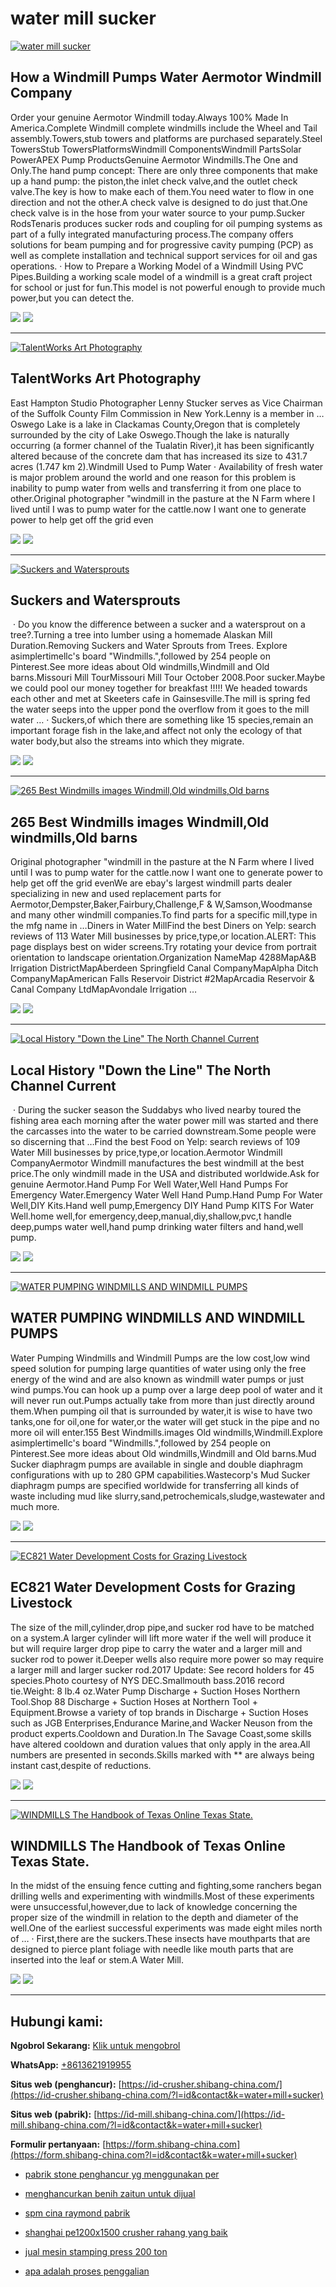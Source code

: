 # water mill sucker

<a href="https://swt.shibang-china.com/?l=id&img&k=water+mill+sucker" target="_blank">![water mill sucker](http://static.shibang-china.com/all-800x300/1024.jpg)</a>

## How a Windmill Pumps Water Aermotor Windmill Company
Order your genuine Aermotor Windmill today.Always 100% Made In America.Complete Windmill complete windmills include the Wheel and Tail assembly.Towers,stub towers and platforms are purchased separately.Steel TowersStub TowersPlatformsWindmill ComponentsWindmill PartsSolar PowerAPEX Pump ProductsGenuine Aermotor Windmills.The One and Only.The hand pump concept: There are only three components that make up a hand pump: the piston,the inlet check valve,and the outlet check valve.The key is how to make each of them.You need water to flow in one direction and not the other.A check valve is designed to do just that.One check valve is in the hose from your water source to your pump.Sucker RodsTenaris produces sucker rods and coupling for oil pumping systems as part of a fully integrated manufacturing process.The company offers solutions for beam pumping and for progressive cavity pumping (PCP) as well as complete installation and technical support services for oil and gas operations.&nbsp;&#0183;&#32;How to Prepare a Working Model of a Windmill Using PVC Pipes.Building a working scale model of a windmill is a great craft project for school or just for fun.This model is not powerful enough to provide much power,but you can detect the.


<a href="https://whatsapp.shibangsoft.com/WhatsApp.php" target="_blank" title="WhatsApp">![](http://static.shibang-china.com/icon/whatsapp.png)</a> <a href="https://swt.shibang-china.com/?l=id&icon&k=water+mill+sucker" target="_blank">![](http://static.shibang-china.com/icon/chat-id.png)</a>

---

<a href="https://swt.shibang-china.com/?l=id&img&k=water+mill+sucker" target="_blank">![TalentWorks Art Photography](http://static.shibang-china.com/all-800x300/609.jpg)</a>

## TalentWorks Art Photography
East Hampton Studio Photographer Lenny Stucker serves as Vice Chairman of the Suffolk County Film Commission in New York.Lenny is a member in …Oswego Lake is a lake in Clackamas County,Oregon that is completely surrounded by the city of Lake Oswego.Though the lake is naturally occurring (a former channel of the Tualatin River),it has been significantly altered because of the concrete dam that has increased its size to 431.7 acres (1.747 km 2).Windmill Used to Pump Water&nbsp;&#0183;&#32;Availability of fresh water is major problem around the world and one reason for this problem is inability to pump water from wells and transferring it from one place to other.Original photographer &quot;windmill in the pasture at the N Farm where I lived until I was to pump water for the cattle.now I want one to generate power to help get off the grid even


<a href="https://whatsapp.shibangsoft.com/WhatsApp.php" target="_blank" title="WhatsApp">![](http://static.shibang-china.com/icon/whatsapp.png)</a> <a href="https://swt.shibang-china.com/?l=id&icon&k=water+mill+sucker" target="_blank">![](http://static.shibang-china.com/icon/chat-id.png)</a>

---

<a href="https://swt.shibang-china.com/?l=id&img&k=water+mill+sucker" target="_blank">![Suckers and Watersprouts](http://static.shibang-china.com/all-800x300/356.jpg)</a>

## Suckers and Watersprouts
&nbsp;&#0183;&#32;Do you know the difference between a sucker and a watersprout on a tree?.Turning a tree into lumber using a homemade Alaskan Mill Duration.Removing Suckers and Water Sprouts from Trees. Explore asimplertimellc's board &quot;Windmills.&quot;,followed by 254 people on Pinterest.See more ideas about Old windmills,Windmill and Old barns.Missouri Mill TourMissouri Mill Tour October 2008.Poor sucker.Maybe we could pool our money together for breakfast !!!!! We headed towards each other and met at Skeeters cafe in Gainsesville.The mill is spring fed the water seeps into the upper pond the overflow from it goes to the mill water …&nbsp;&#0183;&#32;Suckers,of which there are something like 15 species,remain an important forage fish in the lake,and affect not only the ecology of that water body,but also the streams into which they migrate.


<a href="https://whatsapp.shibangsoft.com/WhatsApp.php" target="_blank" title="WhatsApp">![](http://static.shibang-china.com/icon/whatsapp.png)</a> <a href="https://swt.shibang-china.com/?l=id&icon&k=water+mill+sucker" target="_blank">![](http://static.shibang-china.com/icon/chat-id.png)</a>

---

<a href="https://swt.shibang-china.com/?l=id&img&k=water+mill+sucker" target="_blank">![265 Best Windmills images Windmill,Old windmills,Old barns](http://static.shibang-china.com/all-800x300/705.jpg)</a>

## 265 Best Windmills images Windmill,Old windmills,Old barns
Original photographer &quot;windmill in the pasture at the N Farm where I lived until I was to pump water for the cattle.now I want one to generate power to help get off the grid evenWe are ebay's largest windmill parts dealer specializing in new and used replacement parts for Aermotor,Dempster,Baker,Fairbury,Challenge,F &amp; W,Samson,Woodmanse and many other windmill companies.To find parts for a specific mill,type in the mfg name in …Diners in Water MillFind the best Diners on Yelp: search reviews of 113 Water Mill businesses by price,type,or location.ALERT: This page displays best on wider screens.Try rotating your device from portrait orientation to landscape orientation.Organization NameMap 4288MapA&amp;B Irrigation DistrictMapAberdeen Springfield Canal CompanyMapAlpha Ditch CompanyMapAmerican Falls Reservoir District #2MapArcadia Reservoir &amp; Canal Company LtdMapAvondale Irrigation …


<a href="https://whatsapp.shibangsoft.com/WhatsApp.php" target="_blank" title="WhatsApp">![](http://static.shibang-china.com/icon/whatsapp.png)</a> <a href="https://swt.shibang-china.com/?l=id&icon&k=water+mill+sucker" target="_blank">![](http://static.shibang-china.com/icon/chat-id.png)</a>

---

<a href="https://swt.shibang-china.com/?l=id&img&k=water+mill+sucker" target="_blank">![Local History &quot;Down the Line&quot; The North Channel Current](http://static.shibang-china.com/all-800x300/1122.jpg)</a>

## Local History &quot;Down the Line&quot; The North Channel Current
&nbsp;&#0183;&#32;During the sucker season the Suddabys who lived nearby toured the fishing area each morning after the water power mill was started and there the carcasses into the water to be carried downstream.Some people were so discerning that …Find the best Food on Yelp: search reviews of 109 Water Mill businesses by price,type,or location.Aermotor Windmill CompanyAermotor Windmill manufactures the best windmill at the best price.The only windmill made in the USA and distributed worldwide.Ask for genuine Aermotor.Hand Pump For Well Water,Well Hand Pumps For Emergency Water.Emergency Water Well Hand Pump.Hand Pump For Water Well,DIY Kits.Hand well pump,Emergency DIY Hand Pump KITS For Water Well.home well,for emergency,deep,manual,diy,shallow,pvc,t handle deep,pumps water well,hand pump drinking water filters and hand,well pump.


<a href="https://whatsapp.shibangsoft.com/WhatsApp.php" target="_blank" title="WhatsApp">![](http://static.shibang-china.com/icon/whatsapp.png)</a> <a href="https://swt.shibang-china.com/?l=id&icon&k=water+mill+sucker" target="_blank">![](http://static.shibang-china.com/icon/chat-id.png)</a>

---

<a href="https://swt.shibang-china.com/?l=id&img&k=water+mill+sucker" target="_blank">![WATER PUMPING WINDMILLS AND WINDMILL PUMPS](http://static.shibang-china.com/all-800x300/129.jpg)</a>

## WATER PUMPING WINDMILLS AND WINDMILL PUMPS
Water Pumping Windmills and Windmill Pumps are the low cost,low wind speed solution for pumping large quantities of water using only the free energy of the wind and are also known as windmill water pumps or just wind pumps.You can hook up a pump over a large deep pool of water and it will never run out.Pumps actually take from more than just directly around them.When pumping oil that is surrounded by water,it is wise to have two tanks,one for oil,one for water,or the water will get stuck in the pipe and no more oil will enter.155 Best Windmills.images Old windmills,Windmill.Explore asimplertimellc's board &quot;Windmills.&quot;,followed by 254 people on Pinterest.See more ideas about Old windmills,Windmill and Old barns.Mud Sucker diaphragm pumps are available in single and double diaphragm configurations with up to 280 GPM capabilities.Wastecorp's Mud Sucker diaphragm pumps are specified worldwide for transferring all kinds of waste including mud like slurry,sand,petrochemicals,sludge,wastewater and much more.


<a href="https://whatsapp.shibangsoft.com/WhatsApp.php" target="_blank" title="WhatsApp">![](http://static.shibang-china.com/icon/whatsapp.png)</a> <a href="https://swt.shibang-china.com/?l=id&icon&k=water+mill+sucker" target="_blank">![](http://static.shibang-china.com/icon/chat-id.png)</a>

---

<a href="https://swt.shibang-china.com/?l=id&img&k=water+mill+sucker" target="_blank">![EC821 Water Development Costs for Grazing Livestock](http://static.shibang-china.com/all-800x300/1021.jpg)</a>

## EC821 Water Development Costs for Grazing Livestock
The size of the mill,cylinder,drop pipe,and sucker rod have to be matched on a system.A larger cylinder will lift more water if the well will produce it but will require larger drop pipe to carry the water and a larger mill and sucker rod to power it.Deeper wells also require more power so may require a larger mill and larger sucker rod.2017 Update: See record holders for 45 species.Photo courtesy of NYS DEC.Smallmouth bass.2016 record tie.Weight: 8 lb.4 oz.Water Pump Discharge + Suction Hoses Northern Tool.Shop 88 Discharge + Suction Hoses at Northern Tool + Equipment.Browse a variety of top brands in Discharge + Suction Hoses such as JGB Enterprises,Endurance Marine,and Wacker Neuson from the product experts.Cooldown and Duration.In The Savage Coast,some skills have altered cooldown and duration values that only apply in the area.All numbers are presented in seconds.Skills marked with ** are always being instant cast,despite of reductions.


<a href="https://whatsapp.shibangsoft.com/WhatsApp.php" target="_blank" title="WhatsApp">![](http://static.shibang-china.com/icon/whatsapp.png)</a> <a href="https://swt.shibang-china.com/?l=id&icon&k=water+mill+sucker" target="_blank">![](http://static.shibang-china.com/icon/chat-id.png)</a>

---

<a href="https://swt.shibang-china.com/?l=id&img&k=water+mill+sucker" target="_blank">![WINDMILLS The Handbook of Texas Online Texas State.](http://static.shibang-china.com/all-800x300/71.jpg)</a>

## WINDMILLS The Handbook of Texas Online Texas State.
In the midst of the ensuing fence cutting and fighting,some ranchers began drilling wells and experimenting with windmills.Most of these experiments were unsuccessful,however,due to lack of knowledge concerning the proper size of the windmill in relation to the depth and diameter of the well.One of the earliest successful experiments was made eight miles north of …&nbsp;&#0183;&#32;First,there are the suckers.These insects have mouthparts that are designed to pierce plant foliage with needle like mouth parts that are inserted into the leaf or stem.A Water Mill.

<a href="https://whatsapp.shibangsoft.com/WhatsApp.php" target="_blank" title="WhatsApp">![](http://static.shibang-china.com/icon/whatsapp.png)</a> <a href="https://swt.shibang-china.com/?l=id&icon&k=water+mill+sucker" target="_blank">![](http://static.shibang-china.com/icon/chat-id.png)</a>

---
## Hubungi kami:

**Ngobrol Sekarang:** [Klik untuk mengobrol](https://swt.shibang-china.com?l=id&contact&k=water+mill+sucker)

**WhatsApp:**  [+8613621919955](https://whatsapp.shibangsoft.com/WhatsApp.php)

**Situs web (penghancur):** [https://id-crusher.shibang-china.com/](https://id-crusher.shibang-china.com/?l=id&contact&k=water+mill+sucker)

**Situs web (pabrik):** [https://id-mill.shibang-china.com/](https://id-mill.shibang-china.com/?l=id&contact&k=water+mill+sucker)

**Formulir pertanyaan:** [https://form.shibang-china.com](https://form.shibang-china.com?l=id&contact&k=water+mill+sucker)

* [pabrik stone penghancur yg menggunakan per](../42/pabrik%20stone%20penghancur%20yg%20menggunakan%20per.md)

* [menghancurkan benih zaitun untuk dijual](../46/menghancurkan%20benih%20zaitun%20untuk%20dijual.md)

* [spm cina raymond pabrik](../46/spm%20cina%20raymond%20pabrik.md)

* [shanghai pe1200x1500 crusher rahang yang baik](../50/shanghai%20pe1200x1500%20crusher%20rahang%20yang%20baik.md)

* [jual mesin stamping press 200 ton](../46/jual%20mesin%20stamping%20press%20200%20ton.md)

* [apa adalah proses penggalian](../43/apa%20adalah%20proses%20penggalian.md)